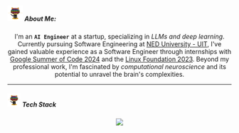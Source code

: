  <!---  <div align='center'>
<a href="https://linkedin.com/in/samadpls/"><img  align="center" src="https://readme-typing-svg.demolab.com?font=Fira+Code&size=16&pause=1000&color=FFBF00&width=420&lines=AI/ML+%7C+Python+%7C+Software%20+Engineer+%7C" alt="Typing SVG" />
</a></div><be>
-->
##### <img src='.github/workflows/cartoon1.gif' height=35/>  About Me:

<div align='center'>
<p>I'm an <code><b>AI Engineer</b></code> at a startup, specializing in <em>LLMs and deep learning</em>. Currently pursuing Software Engineering at <a href='https://uitu.edu.pk/'>NED University - UIT</a>, I've gained valuable experience as a Software Engineer through internships with <ins>Google Summer of Code 2024</ins> and the <ins>Linux Foundation 2023</ins>. Beyond my professional work, I'm fascinated by <em>computational neuroscience</em> and its potential to unravel the brain's complexities.</p>
</div>


 <!---  <a href='https://github.com/samadpls/Programing-Gifs'>
<img align='right' src='https://programming-gifs.cyclic.app' height=100 alt='samadpls/Programming-Gifs'></a>-->
------
##### <img src='.github/workflows/cartoon1.gif' height=30/> Tech Stack
  <div align='center'>
    <img src="https://skillicons.dev/icons?i=py,sklearn,aws,pytorch,tensorflow,docker,githubactions,bash,js,java,scala,fastapi,django,flask,spring,react,html,css,bootstrap,linux,git,postman,mysql,selenium,figma" />
  </div>
